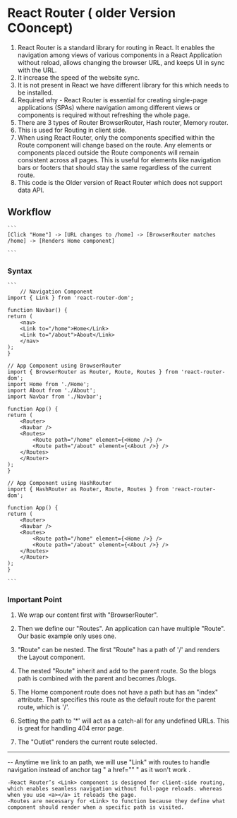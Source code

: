 # React Router ( older Version COoncept)
1. React Router is a standard library for routing in React. It enables the navigation among views of various components in a React Application without reload, allows changing the browser URL, and keeps UI in sync with the URL.
2. It increase the speed of the website sync.
3. It is not present in React we have different library for this which needs to be installed.
4. Required why - React Router is essential for creating single-page applications (SPAs) where navigation among different views or components is required without refreshing the whole page.
5. There are 3 types of Router BrowserRouter, Hash router, Memory router.
6. This is used for Routing in client side.
7. When using React Router, only the components specified within the Route component will change based on the route. Any elements or components placed outside the Route components will remain consistent across all pages. This is useful for elements like navigation bars or footers that should stay the same regardless of the current route.
8. This code is the Older version of React Router which does not support data API. 

## Workflow
    ```
    [Click "Home"] -> [URL changes to /home] -> [BrowserRouter matches /home] -> [Renders Home component]

    ```


### Syntax
    ```
        // Navigation Component
    import { Link } from 'react-router-dom';

    function Navbar() {
    return (
        <nav>
        <Link to="/home">Home</Link>
        <Link to="/about">About</Link>
        </nav>
    );
    }

    // App Component using BrowserRouter
    import { BrowserRouter as Router, Route, Routes } from 'react-router-dom';
    import Home from './Home';
    import About from './About';
    import Navbar from './Navbar';

    function App() {
    return (
        <Router>
        <Navbar />
        <Routes>
            <Route path="/home" element={<Home />} />
            <Route path="/about" element={<About />} />
        </Routes>
        </Router>
    );
    }

    // App Component using HashRouter
    import { HashRouter as Router, Route, Routes } from 'react-router-dom';

    function App() {
    return (
        <Router>
        <Navbar />
        <Routes>
            <Route path="/home" element={<Home />} />
            <Route path="/about" element={<About />} />
        </Routes>
        </Router>
    );
    }

    ```

### Important Point 
1. We wrap our content first with "BrowserRouter".

2. Then we define our "Routes". An application can have multiple "Route". Our basic example only uses one.

3. "Route" can be nested. The first "Route" has a path of '/' and renders the Layout component.

4. The nested "Route" inherit and add to the parent route. So the blogs path is combined with the parent and becomes /blogs.

5. The Home component route does not have a path but has an "index" attribute. That specifies this route as the default route for the parent route, which is '/'.

6. Setting the path to '*' will act as a catch-all for any undefined URLs. This is great for handling 404 error page.

7. The "Outlet" renders the current route selected.


---
-- Anytime we link to an path, we will use "Link" with routes to handle navigation instead of anchor tag " a href=""  " as it won't work .

```
-React Router’s <Link> component is designed for client-side routing, which enables seamless navigation without full-page reloads. whereas when you use <a></a> it reloads the page.
-Routes are necessary for <Link> to function because they define what component should render when a specific path is visited.
```